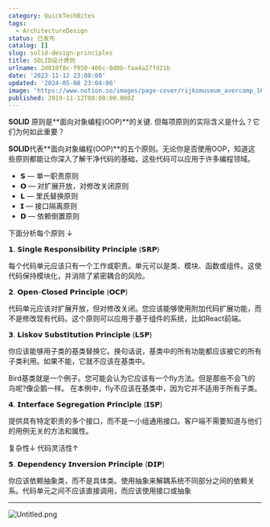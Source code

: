 ```yaml
---
category: QuickTechBites
tags:
  - ArchitectureDesign
status: 已发布
catalog: []
slug: solid-design-principles
title: SOLID设计原则
urlname: 2d810f8c-f950-406c-8d0b-faa4a27fd21b
date: '2023-11-12 23:08:00'
updated: '2024-05-08 23:04:00'
image: 'https://www.notion.so/images/page-cover/rijksmuseum_avercamp_1620.jpg'
published: 2019-11-12T08:00:00.000Z
---
```


**SOLID** 原则是**面向对象编程(OOP)**的关键. 但每项原则的实际含义是什么？它们为何如此重要？


**SOLID**代表**面向对象编程(OOP)**的五个原则。无论你是否使用OOP，知道这些原则都能让你深入了解干净代码的基础，这些代码可以应用于许多编程领域。

- 𝗦 — 单一职责原则
- 𝗢 — 对扩展开放，对修改关闭原则
- 𝗟 — 里氏替换原则
- 𝗜 — 接口隔离原则
- 𝗗 — 依赖倒置原则

下面分析每个原则 ↓


𝟭. 𝗦𝗶𝗻𝗴𝗹𝗲 𝗥𝗲𝘀𝗽𝗼𝗻𝘀𝗶𝗯𝗶𝗹𝗶𝘁𝘆 𝗣𝗿𝗶𝗻𝗰𝗶𝗽𝗹𝗲 (𝗦𝗥𝗣)


每个代码单元应该只有一个工作或职责。单元可以是类、模块、函数或组件。这使代码保持模块化，并消除了紧密耦合的风险。


𝟮. 𝗢𝗽𝗲𝗻-𝗖𝗹𝗼𝘀𝗲𝗱 𝗣𝗿𝗶𝗻𝗰𝗶𝗽𝗹𝗲 (𝗢𝗖𝗣)


代码单元应该对扩展开放，但对修改关闭。您应该能够使用附加代码扩展功能，而不是修改现有代码。这个原则可以应用于基于组件的系统，比如React前端。


𝟯. 𝗟𝗶𝘀𝗸𝗼𝘃 𝗦𝘂𝗯𝘀𝘁𝗶𝘁𝘂𝘁𝗶𝗼𝗻 𝗣𝗿𝗶𝗻𝗰𝗶𝗽𝗹𝗲 (𝗟𝗦𝗣)


你应该能够用子类的基类替换它。换句话说，基类中的所有功能都应该被它的所有子类利用。如果不能，它就不应该在基类中。


Bird基类就是一个例子。您可能会认为它应该有一个fly方法。但是那些不会飞的鸟呢?像企鹅一样。
在本例中，fly不应该在基类中，因为它并不适用于所有子类。


𝟰. 𝗜𝗻𝘁𝗲𝗿𝗳𝗮𝗰𝗲 𝗦𝗲𝗴𝗿𝗲𝗴𝗮𝘁𝗶𝗼𝗻 𝗣𝗿𝗶𝗻𝗰𝗶𝗽𝗹𝗲 (𝗜𝗦𝗣)


提供具有特定职责的多个接口，而不是一小组通用接口。客户端不需要知道与他们的用例无关的方法和属性。


复杂性↓
代码灵活性↑


𝟱. 𝗗𝗲𝗽𝗲𝗻𝗱𝗲𝗻𝗰𝘆 𝗜𝗻𝘃𝗲𝗿𝘀𝗶𝗼𝗻 𝗣𝗿𝗶𝗻𝗰𝗶𝗽𝗹𝗲 (𝗗𝗜𝗣)


你应该依赖抽象类，而不是具体类。使用抽象来解耦系统不同部分之间的依赖关系。代码单元之间不应该直接调用，而应该使用接口或抽象


---


![Untitled.png](https://prod-files-secure.s3.us-west-2.amazonaws.com/5d24fe63-e567-4804-86f9-9fdc62e13082/6fc4afd3-478b-4aaf-9884-0a3f8e406a71/Untitled.png?X-Amz-Algorithm=AWS4-HMAC-SHA256&X-Amz-Content-Sha256=UNSIGNED-PAYLOAD&X-Amz-Credential=ASIAZI2LB4665XVPASR3%2F20250410%2Fus-west-2%2Fs3%2Faws4_request&X-Amz-Date=20250410T054000Z&X-Amz-Expires=3600&X-Amz-Security-Token=IQoJb3JpZ2luX2VjECUaCXVzLXdlc3QtMiJGMEQCID9Ko0d%2B8d0Na9cGcqcjqKFJeoyXGTkzQbXBGUFVNNclAiAUucE%2F2GWHXmK6tvez2YxVgeP1as615r6tdQA6f%2F4cpiqIBAie%2F%2F%2F%2F%2F%2F%2F%2F%2F%2F8BEAAaDDYzNzQyMzE4MzgwNSIMSUitEIMmvoa0IP2AKtwDJS3%2Bd8xa2frKgD2MyOlpS5DJMrvhBP%2FwUjp%2F6sRjJEWPj98SRmK11QTTQ5RPHa%2BKQF7GKz2k6ywuY%2BrirFCs6yykFO2p446XdvqsyD4Ki6uHDKi079Br3ZCQcWuHOy87%2BsYMaVOkmHqF1%2BWJHZ7sLR%2BUxuTbK9yFDWkJ8KBb7Hdukl31OxeRc2E3%2B9BWyNXegTz9WL%2Btdn76JAeTARbAUiqwR%2BFQaEc59YMjpiz7GOFevGNvb%2FGQElJ%2BcLJMyeIUg7i1dkeyk1CYpscbVMnTC%2FflPgp2%2BJdz5w9Z1q2%2Fd7qMgyzwTglVi0geIRyegMoGuvyZE3y3vwXwEAhCm6FDTqSW9yZxFFlAwuWprC8M0nOGv83NZYxqtfIJY%2FrilOkov5gUTsy7Ugr0UWycyYHZIXB74z9gbLaSBB%2Byh5uiCv9%2Brc7Q2kPRAtPKzm5UJaXBDNj9irVh8x%2BhijgpNxBT7Mo7lEG6nORp0SKT66kIFA5YGPRJtMoAZxG6gpkUtiDjyjeWU9b3FqvS8leaDlKCka02MtASAT3VW%2FXMmwrjrP0Z7i1051Ea%2BFB97g1iQaVEFpY%2Bj1EE%2FtDL89qX8M7C%2Buc5uLqj4Y2WDFoL5RoEODAcbmVqdsNOHpMvc8owiabdvwY6pgGKxuVXKLydXSw0Q4OFppYg0XrBBFDwzcS8KoxjbpLDp1SOu5bb0ZDmX0WW8Po4Aj%2BMUpRYVv5l8df1TyYhzYMym4q9MD6is%2BymXYgw8RGNyXmtlx0EzM0FZFZ7PG67SXrgLAHN8EJu39UaRzDRgAUVahf%2FpoZa%2FZuSGcoGsWq10iHGeazE%2FTMb1b7xh1JK5NZwSLViKpzDUYI2%2FKfNj6KsimJRi2SQ&X-Amz-Signature=aee7e24adaddaf85d83432d759d8d747a7f1f98df8d3f98b3e688c9167c67663&X-Amz-SignedHeaders=host&x-id=GetObject)

